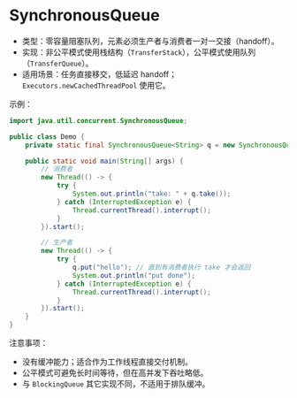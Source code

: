 # SynchronousQueue

- 类型：零容量阻塞队列，元素必须生产者与消费者一对一交接（handoff）。
- 实现：非公平模式使用栈结构（`TransferStack`），公平模式使用队列（`TransferQueue`）。
- 适用场景：任务直接移交，低延迟 handoff；`Executors.newCachedThreadPool` 使用它。

示例：

```java
import java.util.concurrent.SynchronousQueue;

public class Demo {
    private static final SynchronousQueue<String> q = new SynchronousQueue<>();

    public static void main(String[] args) {
        // 消费者
        new Thread(() -> {
            try {
                System.out.println("take: " + q.take());
            } catch (InterruptedException e) {
                Thread.currentThread().interrupt();
            }
        }).start();

        // 生产者
        new Thread(() -> {
            try {
                q.put("hello"); // 直到有消费者执行 take 才会返回
                System.out.println("put done");
            } catch (InterruptedException e) {
                Thread.currentThread().interrupt();
            }
        }).start();
    }
}
```

注意事项：
- 没有缓冲能力；适合作为工作线程直接交付机制。
- 公平模式可避免长时间等待，但在高并发下吞吐略低。
- 与 `BlockingQueue` 其它实现不同，不适用于排队缓冲。